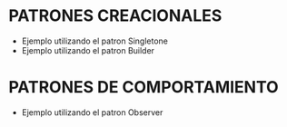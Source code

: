 # PATRONES CREACIONALES
- Ejemplo utilizando el patron Singletone
- Ejemplo utilizando el patron Builder

# PATRONES DE COMPORTAMIENTO
- Ejemplo utilizando el patron Observer